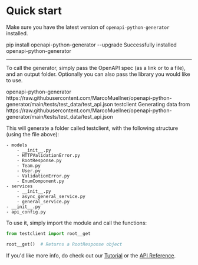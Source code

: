 # Quick start

Make sure you have the latest version of `openapi-python-generator` installed.

<div id="termynal" data-termynal data-termynal class="use-termynal" data-ty-typeDelay="40" data-ty-lineDelay="700">
    <span data-ty="input">pip install openapi-python-generator --upgrade</span>
    <span data-ty="progress"></span>
    <span data-ty>Successfully installed openapi-python-generator</span>
</div>

---

To call the generator, simply pass the OpenAPI spec (as a link or to a file), and an output folder. Optionally
you can also pass the library you would like to use.

<div id="termynal" data-termynal data-termynal class="use-termynal" data-ty-typeDelay="40" data-ty-lineDelay="700">
    <span data-ty="input">openapi-python-generator https://raw.githubusercontent.com/MarcoMuellner/openapi-python-generator/main/tests/test_data/test_api.json testclient</span>
    <span data-ty>Generating data from https://raw.githubusercontent.com/MarcoMuellner/openapi-python-generator/main/tests/test_data/test_api.json</span>
</div>

This will generate a folder called testclient, with the following structure (using the file above):

```
- models
    - __init__.py
    - HTTPValidationError.py
    - RootResponse.py
    - Team.py
    - User.py
    - ValidationError.py
    - EnumComponent.py
- services
    - __init__.py
    - async_general_service.py
    - general_service.py
- __init__.py
- api_config.py
```

To use it, simply import the module and call the functions:

```py
from testclient import root__get

root__get()  # Returns a RootResponse object
```

If you'd like more info, do check out our [Tutorial](tutorial/index.md) or the [API Reference](references/index.md).
